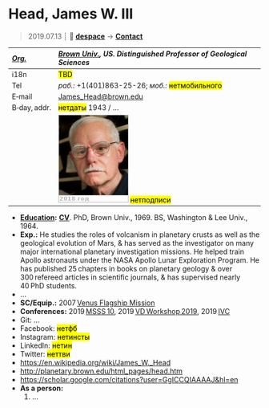 # Head, James W. III
> 2019.07.13 ┊ **🚀 [despace](index.md)** → **[Contact](contact.md)**

|*[Org.](contact.md)*|*[Brown Univ.](brown_univ.md), US. Distinguished Professor of Geological Sciences*|
|:--|:--|
|i18n| <mark>TBD</mark> |
|Tel|*раб.:* +1(401)863-25-26; *моб.:* <mark>нетмобильного</mark> |
|E‑mail| <James_Head@brown.edu> |
|B‑day, addr.| <mark>нетдаты</mark> 1943 / … |
|| [![](f/contact/h/head_001_photo_thumb.jpg)](f/contact/h/head_001_photo.jpg) <mark>нетподписи</mark> |

   - **[Education](edu.md):** **[CV](f/contact/h/head_001_cv.pdf)**. PhD, Brown Univ., 1969. BS, Washington & Lee Univ., 1964.
   - **Exp.:** He studies the roles of volcanism in planetary crusts as well as the geological evolution of Mars, & has served as the investigator on many major international planetary investigation missions. He helped train Apollo astronauts under the NASA Apollo Lunar Exploration Program. He has published 25 chapters in books on planetary geology & over 300 refereed articles in scientific journals, & has supervised nearly 40 PhD students.
   - …
   - **SC/Equip.:** 2007 [Venus Flagship Mission](venus_flagship_mission.md)
   - **Conferences:** 2019 [MSSS 10](msss_10.md), 2019 [VD Workshop 2019](vdws2019.md), 2019 [IVC](ivc_2019.md)
   - Git: …
   - Facebook: <mark>нетфб</mark>
   - Instagram: <mark>нетинсты</mark>
   - LinkedIn: <mark>нетин</mark>
   - Twitter: <mark>неттви</mark>
   - <https://en.wikipedia.org/wiki/James_W._Head>
   - <http://planetary.brown.edu/html_pages/head.htm>
   - <https://scholar.google.com/citations?user=GgICCQIAAAAJ&hl=en>
   - **As a person:**
      1. …
